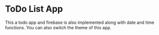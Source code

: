# ToDo List App

This a todo app and firebase is also implemented along with date and time functions.
You can also switch the theme of this app.


